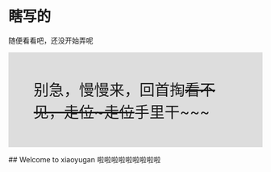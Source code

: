 <html>
<head>
<meta charset="utf-8"> 
<title>为 HTML 添加新元素</title>
<script>
document.createElement("myHero")
</script>
<style>
myHero {
    display: block;
    background-color: #ddd;
    padding: 50px;
    font-size: 30px;
}
</style> 
</head>
 
<body>
 
<h1>瞎写的</h1>
 
<p>随便看看吧，还没开始弄呢</p>
 
<myHero>别急，慢慢来，回首掏~~看不见，走位~走位~~手里干~~~</myHero>
 
</body>
</html>
## Welcome to xiaoyugan
啦啦啦啦啦啦啦啦啦
